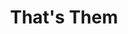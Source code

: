 ---
title: That's Them
description: Free people search engine. Find Addresses, Phones, Emails, and Much More!
url: https://thatsthem.com/
image:
    # url: '/assets/images/cafe.png'
    # alt: 'Cafe'
tags: ['osint', 'search-engine']
pubDate: 2023-12-13
draft: false
---